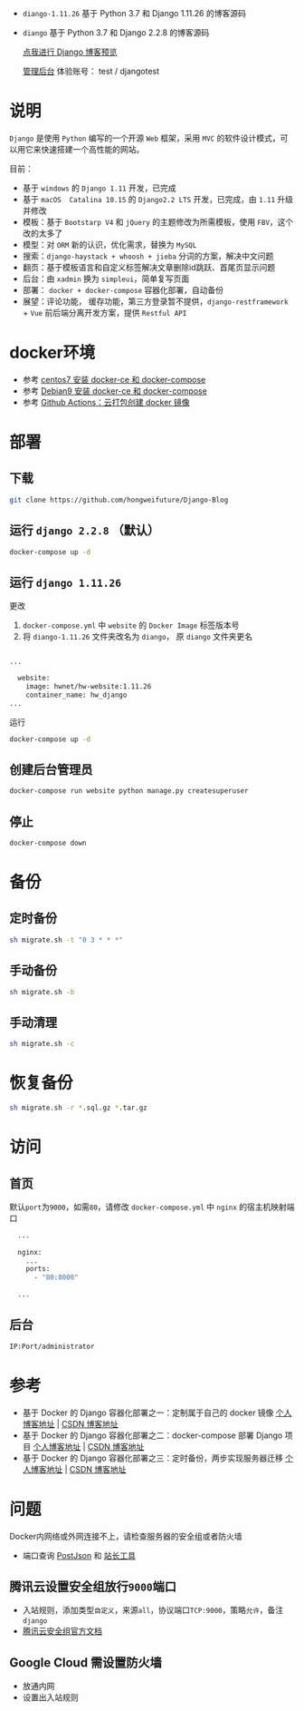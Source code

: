 

- `diango-1.11.26` 基于 Python 3.7 和 Django 1.11.26 的博客源码
- `diango` 基于 Python 3.7 和 Django 2.2.8 的博客源码


  [点我进行 Django 博客预览](http://hongwei.design:8000/)

  [管理后台](http://hongwei.design:8000/administrator) 体验账号： test / djangotest


# 说明

`Django` 是使用 `Python` 编写的一个开源 `Web` 框架，采用 `MVC` 的软件设计模式，可以用它来快速搭建一个高性能的网站。

目前：

- 基于 `windows` 的 `Django 1.11` 开发，已完成
- 基于 `macOS  Catalina 10.15` 的 `Django2.2 LTS` 开发，已完成，由 `1.11` 升级并修改
- 模板：基于 `Bootstarp V4` 和 `jQuery` 的主题修改为所需模板，使用 `FBV`，这个改的太多了
- 模型：对 `ORM` 新的认识，优化需求，替换为 `MySQL` 
- 搜索：`django-haystack + whoosh + jieba` 分词的方案，解决中文问题 
- 翻页：基于模板语言和自定义标签解决文章删除id跳跃、首尾页显示问题
- 后台：由 `xadmin` 换为 `simpleui`，简单复写页面
- 部署： `docker + docker-compose` 容器化部署，自动备份
- 展望：评论功能， 缓存功能，第三方登录暂不提供，`django-restframework` + `Vue` 前后端分离开发方案，提供 `Restful API`

# docker环境
- 参考 [centos7 安装 docker-ce 和 docker-compose](https://blog.csdn.net/z_johnny/article/details/103616602)
- 参考 [Debian9 安装 docker-ce 和 docker-compose](https://blog.csdn.net/z_johnny/article/details/104842240)
- 参考 [Github Actions：云打包创建 docker 镜像](https://www.zhwei.cn/docker-build-image-github-actions/)

# 部署
## 下载
```bash
git clone https://github.com/hongweifuture/Django-Blog
```

## 运行 `django 2.2.8` （默认）
```bash
docker-compose up -d
```

## 运行 `django 1.11.26`

更改 
1. `docker-compose.yml` 中 `website` 的 `Docker Image` 标签版本号
2. 将 `diango-1.11.26` 文件夹改名为 `diango`， 原 `diango` 文件夹更名
```bash

...

  website:
    image: hwnet/hw-website:1.11.26
    container_name: hw_django
...

```
运行
```bash
docker-compose up -d
```
## 创建后台管理员
```bash
docker-compose run website python manage.py createsuperuser
```

## 停止
```bash
docker-compose down
```

# 备份
## 定时备份
```bash
sh migrate.sh -t "0 3 * * *"
```
## 手动备份
```bash
sh migrate.sh -b
```
## 手动清理
```bash
sh migrate.sh -c
```
# 恢复备份
```bash
sh migrate.sh -r *.sql.gz *.tar.gz
```

# 访问
## 首页
默认`port`为`9000`，如需`80`，请修改 `docker-compose.yml` 中 `nginx` 的宿主机映射端口
```bash
  ...
  
  nginx:
    ...
    ports:
      - "80:8000"
      
  ...
```
## 后台
```bash
IP:Port/administrator
```

# 参考
- 基于 Docker 的 Django 容器化部署之一：定制属于自己的 docker 镜像 [个人博客地址](https://www.zhwei.cn/django-docker-images) | [CSDN 博客地址](https://blog.csdn.net/z_johnny/article/details/104914845)
- 基于 Docker 的 Django 容器化部署之二：docker-compose 部署 Django 项目  [个人博客地址](https://www.zhwei.cn/django-docker-compose-deploy) | [CSDN 博客地址](https://blog.csdn.net/z_johnny/article/details/104914953)
- 基于 Docker 的 Django 容器化部署之三：定时备份，两步实现服务器迁移 [个人博客地址](https://www.zhwei.cn/django-docker-backup-restore) | [CSDN 博客地址](https://blog.csdn.net/z_johnny/article/details/104915016)


# 问题
Docker内网络或外网连接不上，请检查服务器的安全组或者防火墙
- 端口查询 [PostJson](http://coolaf.com/tool/port) 和 [站长工具](http://tool.chinaz.com/port/)

## 腾讯云设置安全组放行`9000`端口
- 入站规则，添加类型`自定义`，来源`all`，协议端口`TCP:9000`，策略`允许`，备注`django`
- [腾讯云安全组官方文档](https://cloud.tencent.com/document/product/213/34601)

## Google Cloud 需设置防火墙
- 放通内网
- 设置出入站规则

